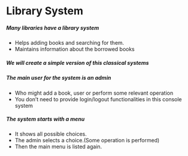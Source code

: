# Library System

##### Many libraries have a library system

- Helps adding books and searching for them.
- Maintains information about the borrowed books

##### We will create a simple version of this classical systems

##### The main user for the system is an admin

- Who might add a book, user or perform some relevant operation
- You don’t need to provide login/logout functionalities in this console system

##### The system starts with a menu

- It shows all possible choices.
- The admin selects a choice.(Some operation is performed)
- Then the main menu is listed again.

